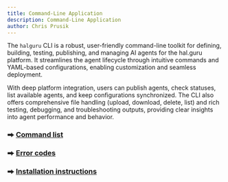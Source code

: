 ```yaml
---
title: Command-Line Application
description: Command-Line Application
author: Chris Prusik
---
```


The `halguru` CLI is a robust, user-friendly command-line toolkit for defining, building, testing, publishing, and managing AI agents for the hal.guru platform. It streamlines the agent lifecycle through intuitive commands and YAML-based configurations, enabling customization and seamless deployment. 

With deep platform integration, users can publish agents, check statuses, list available agents, and keep configurations synchronized. The CLI also offers comprehensive file handling (upload, download, delete, list) and rich testing, debugging, and troubleshooting outputs, providing clear insights into agent performance and behavior.

### ⮕ [Command list](autogen-commands.md)
### ⮕ [Error codes](autogen-error-codes.md)
### ⮕ [Installation instructions](../installation/index.md)

